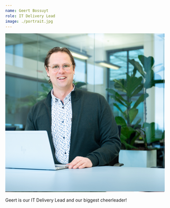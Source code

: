 ```yaml
---
name: Geert Bossuyt
role: IT Delivery Lead
image: ./portrait.jpg
---
```


![portrait](./portrait.jpg)

Geert is our IT Delivery Lead and our biggest cheerleader!